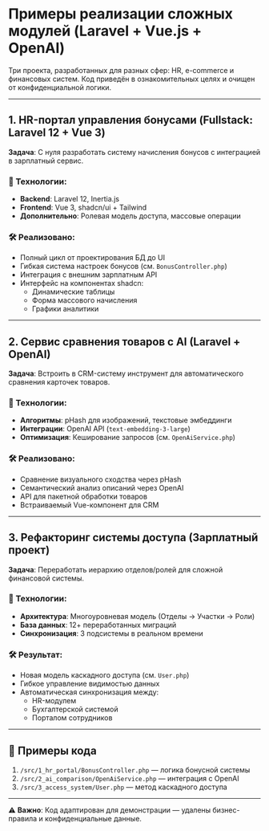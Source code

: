 # Примеры реализации сложных модулей (Laravel + Vue.js + OpenAI)

Три проекта, разработанных для разных сфер: HR, e-commerce и финансовых систем. Код приведён в ознакомительных целях и очищен от конфиденциальной логики.

---

## 1. HR-портал управления бонусами (Fullstack: Laravel 12 + Vue 3)

**Задача**: С нуля разработать систему начисления бонусов с интеграцией в зарплатный сервис.

### 🔧 Технологии:
- **Backend**: Laravel 12, Inertia.js
- **Frontend**: Vue 3, shadcn/ui + Tailwind
- **Дополнительно**: Ролевая модель доступа, массовые операции

### 🛠 Реализовано:
- Полный цикл от проектирования БД до UI
- Гибкая система настроек бонусов (см. `BonusController.php`)
- Интеграция с внешним зарплатным API
- Интерфейс на компонентах shadcn:
    - Динамические таблицы
    - Форма массового начисления
    - Графики аналитики

---

## 2. Сервис сравнения товаров с AI (Laravel + OpenAI)

**Задача**: Встроить в CRM-систему инструмент для автоматического сравнения карточек товаров.

### 🔧 Технологии:
- **Алгоритмы**: pHash для изображений, текстовые эмбеддинги
- **Интеграции**: OpenAI API (`text-embedding-3-large`)
- **Оптимизация**: Кеширование запросов (см. `OpenAiService.php`)

### 🛠 Реализовано:
- Сравнение визуального сходства через pHash
- Семантический анализ описаний через OpenAI
- API для пакетной обработки товаров
- Встраиваемый Vue-компонент для CRM

---

## 3. Рефакторинг системы доступа (Зарплатный проект)

**Задача**: Переработать иерархию отделов/ролей для сложной финансовой системы.

### 🔧 Технологии:
- **Архитектура**: Многоуровневая модель (Отделы → Участки → Роли)
- **База данных**: 12+ переработанных миграций
- **Синхронизация**: 3 подсистемы в реальном времени

### 🛠 Результат:
- Новая модель каскадного доступа (см. `User.php`)
- Гибкое управление видимостью данных
- Автоматическая синхронизация между:
    - HR-модулем
    - Бухгалтерской системой
    - Порталом сотрудников

---

## 📁 Примеры кода
1. `/src/1_hr_portal/BonusController.php` — логика бонусной системы
2. `/src/2_ai_comparison/OpenAiService.php` — интеграция с OpenAI
3. `/src/3_access_system/User.php` — метод каскадного доступа

---

⚠ **Важно**: Код адаптирован для демонстрации — удалены бизнес-правила и конфиденциальные данные.